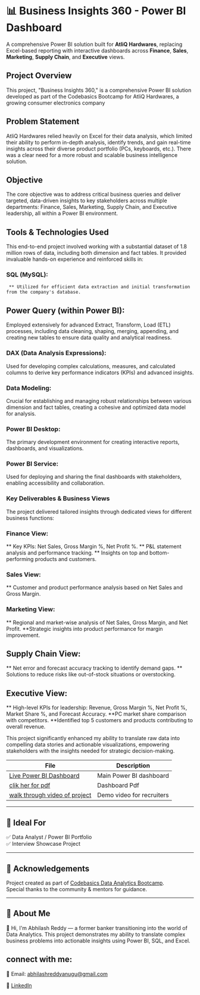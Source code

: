 # 📊 Business Insights 360 - Power BI Dashboard

A comprehensive Power BI solution built for **AtliQ Hardwares**, replacing Excel-based reporting with interactive dashboards across **Finance**, **Sales**, **Marketing**, **Supply Chain**, and **Executive** views.
## Project Overview
This project, "Business Insights 360," is a comprehensive Power BI solution developed as part of the Codebasics Bootcamp  for AtliQ Hardwares, a growing consumer electronics company
## Problem Statement
AtliQ Hardwares relied heavily on Excel for their data analysis, which limited their ability to perform in-depth analysis, identify trends, and gain real-time insights across their diverse product portfolio (PCs, keyboards, etc.). There was a clear need for a more robust and scalable business intelligence solution.
## Objective
The core objective was to address critical business queries and deliver targeted, data-driven insights to key stakeholders across multiple departments: Finance, Sales, Marketing, Supply Chain, and Executive leadership, all within a Power BI environment.
## Tools & Technologies Used

This end-to-end project involved working with a substantial dataset of 1.8 million rows of data, including both dimension and fact tables. It provided invaluable hands-on experience and reinforced skills in:

### SQL (MySQL):
     ** Utilized for efficient data extraction and initial transformation from the company's database.
## Power Query (within Power BI): 
Employed extensively for advanced Extract, Transform, Load (ETL) processes, including data cleaning, shaping, merging, appending, and creating new tables to ensure           data quality and analytical readiness.
### DAX (Data Analysis Expressions):
Used for developing complex calculations, measures, and calculated columns to derive key performance indicators (KPIs) and advanced insights.
### Data Modeling: 
Crucial for establishing and managing robust relationships between various dimension and fact tables, creating a cohesive and optimized data model for analysis.
### Power BI Desktop: 
The primary development environment for creating interactive reports, dashboards, and visualizations.
### Power BI Service:
Used for deploying and sharing the final dashboards with stakeholders, enabling accessibility and collaboration.

### Key Deliverables & Business Views
The project delivered tailored insights through dedicated views for different business functions:
### Finance View:
** Key KPIs: Net Sales, Gross Margin %, Net Profit %.
** P&L statement analysis and performance tracking.
** Insights on top and bottom-performing products and customers.
### Sales View:
** Customer and product performance analysis based on Net Sales and Gross Margin.
### Marketing View:
** Regional and market-wise analysis of Net Sales, Gross Margin, and Net Profit.
**Strategic insights into product performance for margin improvement.
## Supply Chain View:
** Net error and forecast accuracy tracking to identify demand gaps.
** Solutions to reduce risks like out-of-stock situations or overstocking.
## Executive View:
** High-level KPIs for leadership: Revenue, Gross Margin %, Net Profit %, Market Share %, and Forecast Accuracy.
**PC market share comparison with competitors.
**Identified top 5 customers and products contributing to overall revenue.

This project significantly enhanced my ability to translate raw data into compelling data stories and actionable visualizations, empowering stakeholders with the insights needed for strategic decision-making.


| File | Description |
|------|-------------|
|[Live Power BI Dashboard](https://app.powerbi.com/view?r=eyJrIjoiMzU0MGEwNjctYWYzNC00MmMxLThmNjItNDg1NjUwODJkZWM2IiwidCI6IjIxZmE1Njk5LTYzNTItNDFiZS05YjVhLWJjMTFmZjAxOWRiNCJ9)| Main Power BI dashboard |
|[clik her for pdf](https://github.com/AnuguAbhilashreddy/Business-Insights-360-Power-BI-Dashboard/blob/main/Business%20Insights%20360.pdf)|Dashboard Pdf|
| [walk through video of project](https://drive.google.com/file/d/13TZS7LkpPcaSJeqBQBzIq1QmOpCWt-7M/view?usp=sharing)|Demo video for recruiters |

---

## 🧳 Ideal For

✅ Data Analyst / Power BI Portfolio  
✅ Interview Showcase Project  

---

## 🙌 Acknowledgements

Project created as part of [Codebasics Data Analytics Bootcamp](https://www.codebasics.io).  
Special thanks to the community & mentors for guidance.

---

## 💼 About Me

👋 Hi, I'm Abhilash Reddy — a former banker transitioning into the world of Data Analytics.
This project demonstrates my ability to translate complex business problems into actionable insights using Power BI, SQL, and Excel.
## connect with me:
📧 Email: abhilashreddyanugu@gmail.com 

🔗 [LinkedIn](https://www.linkedin.com/in/abhilashreddyanugu)  



